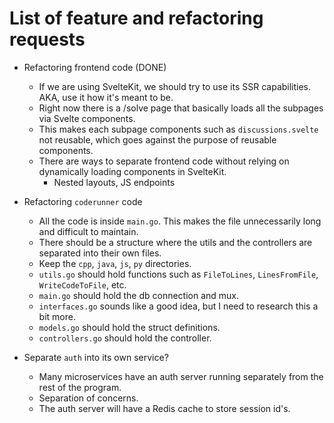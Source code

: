 # List of feature and refactoring requests

- Refactoring frontend code (DONE)
  - If we are using SvelteKit, we should try to use its SSR capabilities. AKA, use it how it's meant to be.
  - Right now there is a /solve page that basically loads all the subpages via Svelte components.
  - This makes each subpage components such as `discussions.svelte` not reusable, which goes against the purpose of reusable components.
  - There are ways to separate frontend code without relying on dynamically loading components in SvelteKit.
    - Nested layouts, JS endpoints

- Refactoring `coderunner` code
  - All the code is inside `main.go`. This makes the file unnecessarily long and difficult to maintain.
  - There should be a structure where the utils and the controllers are separated into their own files.
  - Keep the `cpp`, `java`, `js`, `py` directories.
  - `utils.go` should hold functions such as `FileToLines`, `LinesFromFile`, `WriteCodeToFile`, etc.
  - `main.go` should hold the db connection and mux.
  - `interfaces.go` sounds like a good idea, but I need to research this a bit more.
  - `models.go` should hold the struct definitions.
  - `controllers.go` should hold the controller.

- Separate `auth` into its own service?
  - Many microservices have an auth server running separately from the rest of the program.
  - Separation of concerns.
  - The auth server will have a Redis cache to store session id's.